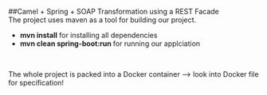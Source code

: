 ##Camel + Spring + SOAP Transformation using a REST Facade
<br>
The project uses maven as a tool for building our project.
<br>
 - <b>mvn install</b> for installing all dependencies<br>
 - <b>mvn clean spring-boot:run </b> for running our applciation<br>
<br>

The whole project is packed into a Docker container --> look into Docker file for specification!

